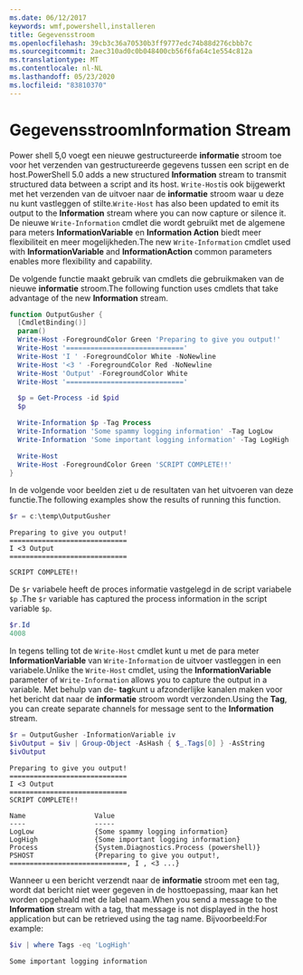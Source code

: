 ```yaml
---
ms.date: 06/12/2017
keywords: wmf,powershell,installeren
title: Gegevensstroom
ms.openlocfilehash: 39cb3c36a70530b3ff9777edc74b88d276cbbb7c
ms.sourcegitcommit: 2aec310ad0c0b048400cb56f6fa64c1e554c812a
ms.translationtype: MT
ms.contentlocale: nl-NL
ms.lasthandoff: 05/23/2020
ms.locfileid: "83810370"
---
```

# <a name="information-stream"></a><span data-ttu-id="9e0bf-103">Gegevensstroom</span><span class="sxs-lookup"><span data-stu-id="9e0bf-103">Information Stream</span></span>

<span data-ttu-id="9e0bf-104">Power shell 5,0 voegt een nieuwe gestructureerde **informatie** stroom toe voor het verzenden van gestructureerde gegevens tussen een script en de host.</span><span class="sxs-lookup"><span data-stu-id="9e0bf-104">PowerShell 5.0 adds a new structured **Information** stream to transmit structured data between a script and its host.</span></span> <span data-ttu-id="9e0bf-105">`Write-Host`is ook bijgewerkt met het verzenden van de uitvoer naar de **informatie** stroom waar u deze nu kunt vastleggen of stilte.</span><span class="sxs-lookup"><span data-stu-id="9e0bf-105">`Write-Host` has also been updated to emit its output to the **Information** stream where you can now capture or silence it.</span></span> <span data-ttu-id="9e0bf-106">De nieuwe `Write-Information` cmdlet die wordt gebruikt met de algemene para meters **InformationVariable** en **Information Action** biedt meer flexibiliteit en meer mogelijkheden.</span><span class="sxs-lookup"><span data-stu-id="9e0bf-106">The new `Write-Information` cmdlet used with **InformationVariable** and **InformationAction** common parameters enables more flexibility and capability.</span></span>

<span data-ttu-id="9e0bf-107">De volgende functie maakt gebruik van cmdlets die gebruikmaken van de nieuwe **informatie** stroom.</span><span class="sxs-lookup"><span data-stu-id="9e0bf-107">The following function uses cmdlets that take advantage of the new **Information** stream.</span></span>

```powershell
function OutputGusher {
  [CmdletBinding()]
  param()
  Write-Host -ForegroundColor Green 'Preparing to give you output!'
  Write-Host '============================='
  Write-Host 'I ' -ForegroundColor White -NoNewline
  Write-Host '<3 ' -ForegroundColor Red -NoNewline
  Write-Host 'Output' -ForegroundColor White
  Write-Host '============================='

  $p = Get-Process -id $pid
  $p

  Write-Information $p -Tag Process
  Write-Information 'Some spammy logging information' -Tag LogLow
  Write-Information 'Some important logging information' -Tag LogHigh

  Write-Host
  Write-Host -ForegroundColor Green 'SCRIPT COMPLETE!!'
}
```

<span data-ttu-id="9e0bf-108">In de volgende voor beelden ziet u de resultaten van het uitvoeren van deze functie.</span><span class="sxs-lookup"><span data-stu-id="9e0bf-108">The following examples show the results of running this function.</span></span>

```powershell
$r = c:\temp\OutputGusher
```

```Output
Preparing to give you output!
=============================
I <3 Output
=============================

SCRIPT COMPLETE!!
```

<span data-ttu-id="9e0bf-109">De `$r` variabele heeft de proces informatie vastgelegd in de script variabele `$p` .</span><span class="sxs-lookup"><span data-stu-id="9e0bf-109">The `$r` variable has captured the process information in the script variable `$p`.</span></span>

```powershell
$r.Id
4008
```

<span data-ttu-id="9e0bf-110">In tegens telling tot de `Write-Host` cmdlet kunt u met de para meter **InformationVariable** van `Write-Information` de uitvoer vastleggen in een variabele.</span><span class="sxs-lookup"><span data-stu-id="9e0bf-110">Unlike the `Write-Host` cmdlet, using the **InformationVariable** parameter of `Write-Information` allows you to capture the output in a variable.</span></span> <span data-ttu-id="9e0bf-111">Met behulp van de- **tag**kunt u afzonderlijke kanalen maken voor het bericht dat naar de **informatie** stroom wordt verzonden.</span><span class="sxs-lookup"><span data-stu-id="9e0bf-111">Using the **Tag**, you can create separate channels for message sent to the **Information** stream.</span></span>

```powershell
$r = OutputGusher -InformationVariable iv
$ivOutput = $iv | Group-Object -AsHash { $_.Tags[0] } -AsString
$ivOutput
```

```Output
Preparing to give you output!
=============================
I <3 Output
=============================
SCRIPT COMPLETE!!

Name                 Value
----                 -----
LogLow               {Some spammy logging information}
LogHigh              {Some important logging information}
Process              {System.Diagnostics.Process (powershell)}
PSHOST               {Preparing to give you output!, =============================, I , <3 ...}
```

<span data-ttu-id="9e0bf-112">Wanneer u een bericht verzendt naar de **informatie** stroom met een tag, wordt dat bericht niet weer gegeven in de hosttoepassing, maar kan het worden opgehaald met de label naam.</span><span class="sxs-lookup"><span data-stu-id="9e0bf-112">When you send a message to the **Information** stream with a tag, that message is not displayed in the host application but can be retrieved using the tag name.</span></span> <span data-ttu-id="9e0bf-113">Bijvoorbeeld:</span><span class="sxs-lookup"><span data-stu-id="9e0bf-113">For example:</span></span>

```powershell
$iv | where Tags -eq 'LogHigh'
```

```Output
Some important logging information
```
